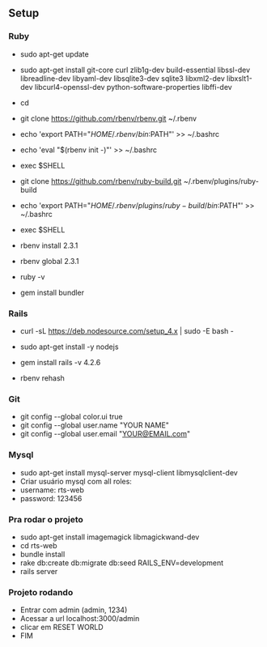 ## Setup ##

### Ruby ###

* sudo apt-get update
* sudo apt-get install git-core curl zlib1g-dev build-essential libssl-dev libreadline-dev libyaml-dev libsqlite3-dev sqlite3 libxml2-dev libxslt1-dev libcurl4-openssl-dev python-software-properties libffi-dev

* cd
* git clone https://github.com/rbenv/rbenv.git ~/.rbenv
* echo 'export PATH="$HOME/.rbenv/bin:$PATH"' >> ~/.bashrc
* echo 'eval "$(rbenv init -)"' >> ~/.bashrc
* exec $SHELL

* git clone https://github.com/rbenv/ruby-build.git ~/.rbenv/plugins/ruby-build
* echo 'export PATH="$HOME/.rbenv/plugins/ruby-build/bin:$PATH"' >> ~/.bashrc
* exec $SHELL

* rbenv install 2.3.1
* rbenv global 2.3.1
* ruby -v

* gem install bundler

### Rails ###

* curl -sL https://deb.nodesource.com/setup_4.x | sudo -E bash -
* sudo apt-get install -y nodejs

* gem install rails -v 4.2.6
* rbenv rehash

### Git ###

* git config --global color.ui true
* git config --global user.name "YOUR NAME"
* git config --global user.email "YOUR@EMAIL.com"

### Mysql

* sudo apt-get install mysql-server mysql-client libmysqlclient-dev
* Criar usuário mysql com all roles:
* username: rts-web
* password: 123456

### Pra rodar o projeto ###

* sudo apt-get install imagemagick libmagickwand-dev
* cd rts-web
* bundle install
* rake db:create db:migrate db:seed RAILS_ENV=development
* rails server

### Projeto rodando ###

* Entrar com admin (admin, 1234)
* Acessar a url localhost:3000/admin
* clicar em RESET WORLD
* FIM